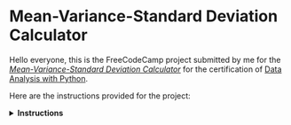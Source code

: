 # Mean-Variance-Standard Deviation Calculator


Hello everyone, this is the FreeCodeCamp project submitted by me for the [*Mean-Variance-Standard Deviation Calculator*](https://www.freecodecamp.org/learn/data-analysis-with-python/data-analysis-with-python-projects/mean-variance-standard-deviation-calculator) for the certification of [Data Analysis with Python](https://www.freecodecamp.org/learn/data-analysis-with-python/).

Here are the instructions provided for the project:

<details>
<summary><strong>Instructions</strong></summary>

Create a function named `calculate()` in [`mean_var_std.py`](./mean_var_std.py) that uses Numpy to output the mean, variance, standard deviation, max, min, and sum of the rows, columns, and elements in a 3 x 3 matrix.  

The input of the function should be a list containing 9 digits. The function should convert the list into a 3 x 3 Numpy array, and then return a dictionary containing the mean, variance, standard deviation, max, min, and sum along both axes and for the flattened matrix.  

The returned dictionary should follow this format:

```js
{
  'mean': [axis1, axis2, flattened],
  'variance': [axis1, axis2, flattened],
  'standard deviation': [axis1, axis2, flattened],
  'max': [axis1, axis2, flattened],
  'min': [axis1, axis2, flattened],
  'sum': [axis1, axis2, flattened]
}
```

If a list containing less than 9 elements is passed into the function, it should raise a ValueError exception with the message: "List must contain nine numbers." The values in the returned dictionary should be lists and not Numpy arrays.  

For example, `calculate([0,1,2,3,4,5,6,7,8])` should return:  

```js
{
  'mean': [[3.0, 4.0, 5.0], [1.0, 4.0, 7.0], 4.0],
  'variance': [[6.0, 6.0, 6.0], [0.6666666666666666, 0.6666666666666666, 0.6666666666666666], 6.666666666666667],
  'standard deviation': [[2.449489742783178, 2.449489742783178, 2.449489742783178], [0.816496580927726, 0.816496580927726, 0.816496580927726], 2.581988897471611],
  'max': [[6, 7, 8], [2, 5, 8], 8],
  'min': [[0, 1, 2], [0, 3, 6], 0],
  'sum': [[9, 12, 15], [3, 12, 21], 36]
}
```

**Development**  
Write your code in [`mean_var_std.py`](./mean_var_std.py). For development, you can use [`main.py`](./main.py) to test your code. In order to run your code, type `python3 main.py` into the GitPod terminal and hit enter. This will cause the included CPython interpreter to run the [`main.py`](./main.py) file.

**Testing**  
The unit tests for this project are in [`test_module.py`](./test_module.py). We imported the tests from [`test_module.py`](./test_module.py) to [`main.py`](./main.py) for your convenience.

**Submitting**  
Copy your project's URL and submit it to freeCodeCamp.

